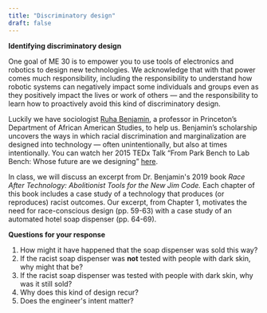 ```yaml
---
title: "Discriminatory design"
draft: false
---
```


**Identifying discriminatory design**

One goal of ME 30 is to empower you to use tools of electronics and robotics to design new technologies. We acknowledge that with that power comes much responsibility, including the responsibility to understand how robotic systems can negatively impact some individuals and groups even as they positively impact the lives or work of others — and the responsibility to learn how to proactively avoid this kind of discriminatory design.

Luckily we have sociologist [Ruha Benjamin](https://aas.princeton.edu/people/ruha-benjamin), a professor in Princeton’s Department of African American Studies, to help us. Benjamin’s scholarship uncovers the ways in which racial discrimination and marginalization are designed into technology — often unintentionally, but also at times intentionally. You can watch her 2015 TEDx Talk “From Park Bench to Lab Bench: Whose future are we designing” [here](https://www.youtube.com/watch?v=_8RrX4hjCr0). 

In class, we will discuss an excerpt from Dr. Benjamin's 2019 book *Race After Technology: Abolitionist Tools for the New Jim Code.* Each chapter of this book includes a case study of a technology that produces (or reproduces) racist outcomes.  Our excerpt, from Chapter 1, motivates the need for race-conscious design (pp. 59-63) with a case study of an automated hotel soap dispenser (pp. 64-69).

**Questions for your response**

1. How might it have happened that the soap dispenser was sold this way?
2. If the racist soap dispenser was **not** tested with people with dark skin, why might that be?
3. If the racist soap dispenser was tested with people with dark skin, why was it still sold?
4. Why does this kind of design recur?
5. Does the engineer's intent matter?
